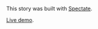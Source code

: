 This story was built with [Spectate](https://github.com/spec-journalism/spectate).

[Live demo](https://spec-journalism.github.io/spectate-example/).
